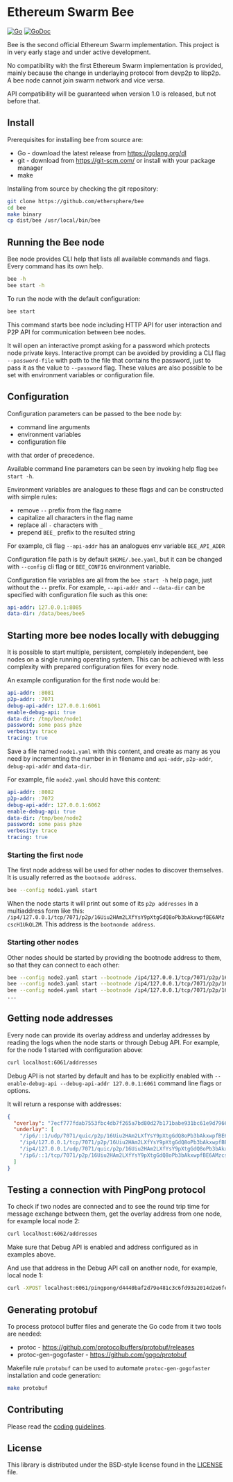 # Ethereum Swarm Bee

[![Go](https://github.com/ethersphere/bee/workflows/Go/badge.svg)](https://github.com/ethersphere/bee/actions)
[![GoDoc](https://godoc.org/github.com/ethersphere/bee?status.svg)](https://godoc.org/github.com/ethersphere/bee)

Bee is the second official Ethereum Swarm implementation. This project is in very early stage and under active development.

No compatibility with the first Ethereum Swarm implementation is provided, mainly because the change in underlaying protocol from devp2p to libp2p. A bee node cannot join swarm network and vice versa.

API compatibility will be guaranteed when version 1.0 is released, but not before that.

## Install

Prerequisites for installing bee from source are:

- Go - download the latest release from https://golang.org/dl
- git - download from https://git-scm.com/ or install with your package manager
- make

Installing from source by checking the git repository:

```sh
git clone https://github.com/ethersphere/bee
cd bee
make binary
cp dist/bee /usr/local/bin/bee
```

## Running the Bee node

Bee node provides CLI help that lists all available commands and flags. Every command has its own help.

```sh
bee -h
bee start -h
```

To run the node with the default configuration:

```sh
bee start
```

This command starts bee node including HTTP API for user interaction and P2P API for communication between bee nodes.

It will open an interactive prompt asking for a password which protects node private keys. Interactive prompt can be avoided by providing a CLI flag `--password-file` with path to the file that contains the password, just to pass it as the value to `--password` flag. These values are also possible to be set with environment variables or configuration file.

## Configuration

Configuration parameters can be passed to the bee node by:

- command line arguments
- environment variables
- configuration file

with that order of precedence.

Available command line parameters can be seen by invoking help flag `bee start -h`.

Environment variables are analogues to these flags and can be constructed with simple rules:

- remove `--` prefix from the flag name
- capitalize all characters in the flag name
- replace all `-` characters with `_`
- prepend `BEE_` prefix to the resulted string

For example, cli flag `--api-addr` has an analogues env variable `BEE_API_ADDR`

Configuration file path is by default `$HOME/.bee.yaml`, but it can be changed with `--config` cli flag or `BEE_CONFIG` environment variable.

Configuration file variables are all from the `bee start -h` help page, just without the `--` prefix. For example, `--api-addr` and `--data-dir` can be specified with configuration file such as this one:

```yaml
api-addr: 127.0.0.1:8085
data-dir: /data/bees/bee5
```

## Starting more bee nodes locally with debugging

It is possible to start multiple, persistent, completely independent, bee nodes on a single running operating system. This can be achieved with less complexity with prepared configuration files for every node.

An example configuration for the first node would be:

```yaml
api-addr: :8081
p2p-addr: :7071
debug-api-addr: 127.0.0.1:6061
enable-debug-api: true
data-dir: /tmp/bee/node1
password: some pass phze
verbosity: trace
tracing: true
```

Save a file named `node1.yaml` with this content, and create as many as you need by incrementing the number in in filename and `api-addr`, `p2p-addr`, `debug-api-addr` and `data-dir`.

For example, file `node2.yaml` should have this content:

```yaml
api-addr: :8082
p2p-addr: :7072
debug-api-addr: 127.0.0.1:6062
enable-debug-api: true
data-dir: /tmp/bee/node2
password: some pass phze
verbosity: trace
tracing: true
```

### Starting the first node

The first node address will be used for other nodes to discover themselves. It is usually referred as the `bootnode address`.

```sh
bee --config node1.yaml start
```

When the node starts it will print out some of its `p2p addresses` in a multiaddress form like this: `/ip4/127.0.0.1/tcp/7071/p2p/16Uiu2HAm2LXfYsY9pXtgGdQ8oPb3bAkxwpfBE6AMzcscH1UkQLZM`. This address is the `bootnonde address`.

### Starting other nodes

Other nodes should be started by providing the bootnode address to them, so that they can connect to each other:

```sh
bee --config node2.yaml start --bootnode /ip4/127.0.0.1/tcp/7071/p2p/16Uiu2HAm2LXfYsY9pXtgGdQ8oPb3bAkxwpfBE6AMzcscH1UkQLZM
bee --config node3.yaml start --bootnode /ip4/127.0.0.1/tcp/7071/p2p/16Uiu2HAm2LXfYsY9pXtgGdQ8oPb3bAkxwpfBE6AMzcscH1UkQLZM
bee --config node4.yaml start --bootnode /ip4/127.0.0.1/tcp/7071/p2p/16Uiu2HAm2LXfYsY9pXtgGdQ8oPb3bAkxwpfBE6AMzcscH1UkQLZM
...
```

## Getting node addresses

Every node can provide its overlay address and underlay addresses by reading the logs when the node starts or through Debug API. For example, for the node 1 started with configuration above:

```sh
curl localhost:6061/addresses
```

Debug API is not started by default and has to be explicitly enabled with `--enable-debug-api --debug-api-addr 127.0.0.1:6061` command line flags or options.

It will return a response with addresses:

```json
{
  "overlay": "7ecf777fdab7553fbc4db7f265a7bd80d27b171babe931bc61e9d7966974ef47",
  "underlay": [
    "/ip6/::1/udp/7071/quic/p2p/16Uiu2HAm2LXfYsY9pXtgGdQ8oPb3bAkxwpfBE6AMzcscH1UkQLZM",
    "/ip4/127.0.0.1/tcp/7071/p2p/16Uiu2HAm2LXfYsY9pXtgGdQ8oPb3bAkxwpfBE6AMzcscH1UkQLZM",
    "/ip4/127.0.0.1/udp/7071/quic/p2p/16Uiu2HAm2LXfYsY9pXtgGdQ8oPb3bAkxwpfBE6AMzcscH1UkQLZM",
    "/ip6/::1/tcp/7071/p2p/16Uiu2HAm2LXfYsY9pXtgGdQ8oPb3bAkxwpfBE6AMzcscH1UkQLZM",
  ]
}
```

## Testing a connection with PingPong protocol

To check if two nodes are connected and to see the round trip time for message exchange between them, get the overlay address from one node, for example local node 2:

```sh
curl localhost:6062/addresses
```

Make sure that Debug API is enabled and address configured as in examples above.

And use that address in the Debug API call on another node, for example, local node 1:

```sh
curl -XPOST localhost:6061/pingpong/d4440baf2d79e481c3c6fd93a2014d2e6fe0386418829439f26d13a8253d04f1
```

## Generating protobuf

To process protocol buffer files and generate the Go code from it two tools are needed:

- protoc - https://github.com/protocolbuffers/protobuf/releases
- protoc-gen-gogofaster - https://github.com/gogo/protobuf

Makefile rule `protobuf` can be used to automate `protoc-gen-gogofaster` installation and code generation:

```sh
make protobuf
```

## Contributing

Please read the [coding guidelines](CODING.md).

## License

This library is distributed under the BSD-style license found in the [LICENSE](LICENSE) file.
